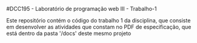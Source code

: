 #DCC195 - Laboratório de programação web III - Trabalho-1


Este repositório contém o código do trabalho 1 da disciplina, que consiste em desenvolver as atividades que constam no PDF de especificação, que está dentro da pasta '/docs' deste mesmo projeto
